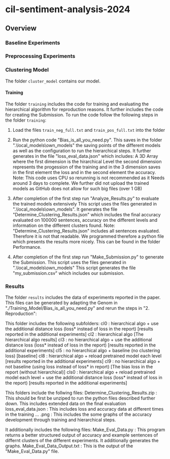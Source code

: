 # cil-sentiment-analysis-2024
## Overview
### Baseline Experiments
### Preprocessing Experiments
### Clustering Model
The folder `cluster_model` contains our model.
#### Training
The folder `training` includes the code for training and evaluating the hierarchical algorithm for reproduction reasons. It further includes the code for creating the Submission.
To run the code follow the following steps in the folder `training`:

1. Load the files `train_neg_full.txt` and `train_pos_full.txt` into the folder

2. Run the python code "Bias_is_all_you_need.py".
   This saves in the folder ".\local_models\own_models" the saving points of the different models as well as the configuration to run the hierarchical steps.
   It further generates in the file "loss_eval_data.json" which includes:
   A 3D Array where the first dimension is the hirarchical Level the second dimension represents the progession of the training and in the 3 dimension saves in the first element the loss and in the second element the accuracy.
   Note: This code uses CPU so rerunning is not recommended as it Needs around 3 days to complete. We further did not upload the trained models as GitHub does not allow for such big files (over 1 GB)

3. After completion of the first step run "Analyze_Results.py" to evaluate the trained models extensively
   This script uses the files generated in ".\local_models\own_models".
   It  generates the file "Determine_Clustering_Results.json" which includes the final accuracy evaluated on 100000 sentences, accuracy on the different levels and information on the different clusters found.
   Note: "Determine_Clustering_Results.json" includes all sentences evaluated. Therefore it is not that readable. We programmed therefore a python file which presents the results more nicely. This can be found in the folder Performance.

4. After completion of the first step run "Make_Submission.py" to generate the Submission.
   This script uses the files generated in ".\local_models\own_models"
   This script generates the file "my_submission.csv" which includes our submission.

### Results
The folder `results` includes the data of experiments reported in the paper.
This files can be generated by adapting the Genom in "./Training_Model/Bias_is_all_you_need.py" and rerun the steps in "2. Reproduction":

This folder includes the following subfolders:
cl0  : hierarchical algo  + use the additional distance loss (loss* instead of loss in the report) [results reported in the additional experiments]
cl2  : hierarchical algo [The hierarchical algo results]
cl3  : no hierarchical algo + use the additional distance loss (loss* instead of loss in the report) [results reported in the additional experiments]
cl5  : no hierarchical algo + baseline (no clustering loss) [baseline]
cl8  : hierarchical algo + reload pretrained model each level [results reported in the additional experiments]
cl9  : no hierarchical algo + not baseline (using loss instead of loss* in report) [The bias loss in the report (without hierarchical)]
cls0 : hierarchical algo + reload pretrained model each level + use the additional distance loss (loss* instead of loss in the report) [results reported in the additional experiments]

This folders include the follwing files:
Determine_Clustering_Results.zip : This should be first be unziped to run the python files described further down. This includes extended data on the final evaluation
loss_eval_data.json : This includes loss and accuracy data at different times in the training
… .png              : This includes the some graphs of the accuracy development through training and hierarchical steps.

It additionally includes the following files:
Make_Eval_Data.py         : This program returns a better structured output of accuracy and example sentences of differnt clusters of the different experiments. It additionally generates the graphs.
Make_Eval_Data_Output.txt : This is the output of the "Make_Eval_Data.py" file.
